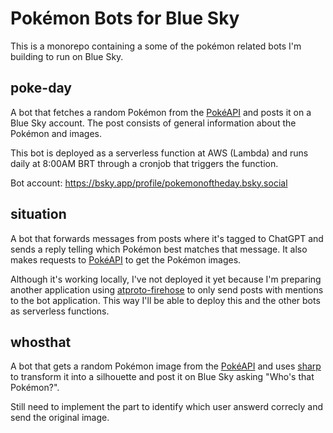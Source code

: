 # Pokémon Bots for Blue Sky
This is a monorepo containing a some of the pokémon related bots I'm building to run on Blue Sky.

## poke-day
A bot that fetches a random Pokémon from the [PokéAPI](https://pokeapi.co/) and posts it on a Blue Sky account. The post consists of general information about the Pokémon and images.

This bot is deployed as a serverless function at AWS (Lambda) and runs daily at 8:00AM BRT through a cronjob that triggers the function.

Bot account: https://bsky.app/profile/pokemonoftheday.bsky.social

## situation
A bot that forwards messages from posts where it's tagged to ChatGPT and sends a reply telling which Pokémon best matches that message. It also makes requests to [PokéAPI](https://pokeapi.co/) to get the Pokémon images.

Although it's working locally, I've not deployed it yet because I'm preparing another application using [atproto-firehose](https://github.com/kcchu/atproto-firehose) to only send posts with mentions to the bot application. This way I'll be able to deploy this and the other bots as serverless functions.

## whosthat
A bot that gets a random Pokémon image from the [PokéAPI](https://pokeapi.co/) and uses [sharp](https://github.com/lovell/sharp) to transform it into a silhouette and post it on Blue Sky asking "Who's that Pokémon?".

Still need to implement the part to identify which user answerd correcly and send the original image.
